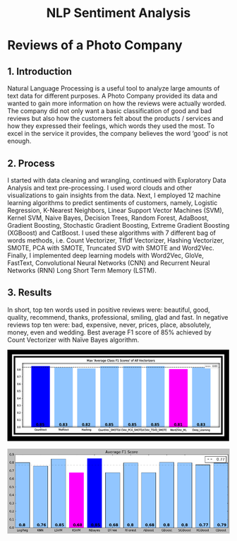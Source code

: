 # <center> NLP Sentiment Analysis 
# Reviews of a Photo Company


## 1.	Introduction

Natural Language Processing is a useful tool to analyze large amounts of text data for different purposes. A Photo Company provided its data and wanted to gain more information on how the reviews were actually worded. The company did not only want a basic classification of good and bad reviews but also how the customers felt about the products / services and how they expressed their feelings, which words they used the most. To excel in the service it provides, the company believes the word ‘good’ is not enough.

## 2.	Process

I started with data cleaning and wrangling, continued with Exploratory Data Analysis and text pre-processing. I used word clouds and other visualizations to gain insights from the data. 
Next, I employed 12 machine learning  algorithms to predict sentiments of customers, namely, Logistic Regression, K-Nearest Neighbors, Linear Support Vector Machines (SVM), Kernel SVM, Naive Bayes, Decision Trees, Random Forest, AdaBoost, Gradient Boosting, Stochastic Gradient Boosting, Extreme Gradient Boosting (XGBoost) and CatBoost. I used these algorithms with 7 different bag of words methods, i.e. Count Vectorizer, TfIdf Vectorizer, Hashing Vectorizer, SMOTE, PCA with SMOTE, Truncated SVD with SMOTE and Word2Vec.
Finally, I implemented deep learning models with Word2Vec, GloVe, FastText, Convolutional Neural Networks (CNN) and Recurrent Neural Networks (RNN) Long Short Term Memory (LSTM).

## 3.	Results

In short, top ten words used in positive reviews were: beautiful, good, quality, recommend, thanks, professional, smiling, glad and fast. In negative reviews top ten were: bad, expensive, never, prices, place, absolutely, money, even and wedding.
Best average F1 score of 85% achieved by Count Vectorizer with Naïve Bayes algorithm. 

![final results_1](https://github.com/gokaybulut/NLP_Sentiment_Analysis_Photo_Company/blob/master/4_Images/Final_Results_1.png)

![final_results_2](https://github.com/gokaybulut/NLP_Sentiment_Analysis_Photo_Company/blob/master/4_Images/Final_Results_2.png)
